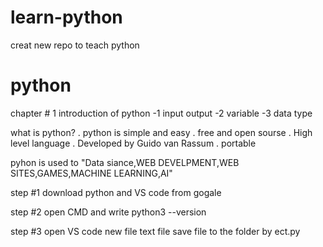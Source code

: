 # learn-python
creat new repo to teach python
  # python
  chapter # 1
  introduction of python
-1 input output
-2 variable
-3 data type


what is python?
. python is simple and easy
. free and open sourse
. High level language
. Developed by Guido van Rassum
. portable

pyhon is used to "Data siance,WEB DEVELPMENT,WEB SITES,GAMES,MACHINE LEARNING,AI"
 


step #1
download python and VS code from gogale

step #2
open CMD and write python3 --version
 
step #3
open VS code 
new file 
text file
save file to the folder by ect.py

